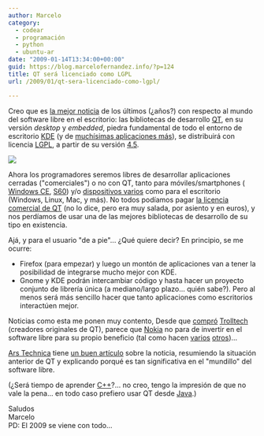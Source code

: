 ```yaml
---
author: Marcelo
category:
  - codear
  - programación
  - python
  - ubuntu-ar
date: "2009-01-14T13:34:00+00:00"
guid: https://blog.marcelofernandez.info/?p=124
title: QT será licenciado como LGPL
url: /2009/01/qt-sera-licenciado-como-lgpl/

---
```

Creo que es [la mejor noticia](http://www.qtsoftware.com/about/news/lgpl-license-option-added-to-qt) de los últimos (¿años?) con respecto al mundo del software libre en el escritorio: las bibliotecas de desarrollo [QT](http://www.qtsoftware.com/), en su versión _desktop_ y _embedded_, piedra fundamental de todo el entorno de escritorio [KDE](http://www.kde.org/) (y de [muchísimas aplicaciones más](http://www.qtsoftware.com/qt-in-use)), se distribuirá con licencia [LGPL](http://www.gnu.org/copyleft/lgpl.html), a partir de su versión [4.5](http://www.qtsoftware.com/developer/preview-qt-4.5).

[![](http://2.bp.blogspot.com/_nDZ247g0qSM/SW3qFlb4HYI/AAAAAAAAB2k/FEAr_r1PCNE/s400/lgpl-license-announcement.jpeg)](http://www.qtsoftware.com/)  

Ahora los programadores seremos libres de desarrollar aplicaciones cerradas ("comerciales") o no con QT, tanto para móviles/smartphones ( [Windows CE](http://www.qtsoftware.com/products/device-creation/windows-ce/qt-for-windows-ce), [S60](http://www.qtsoftware.com/developer/technical-preview-qt-for-s60)) y/o [dispositivos varios](http://www.qtsoftware.com/qt-in-use/target/qt-in-use/story/device) como para el escritorio (Windows, Linux, Mac, y más). No todos podíamos pagar [la licencia comercial de QT](http://www.qtsoftware.com/products/appdev/pricing/pricing) (no lo dice, pero era muy salada, por asiento y en euros), y nos perdíamos de usar una de las mejores bibliotecas de desarrollo de su tipo en existencia.

Ajá, y para el usuario "de a pie"... ¿Qué quiere decir? En principio, se me ocurre:  

- Firefox (para empezar) y luego un montón de aplicaciones van a tener la posibilidad de integrarse mucho mejor con KDE.
- Gnome y KDE podrán intercambiar código y hasta hacer un proyecto conjunto de librería única (a mediano/largo plazo... quién sabe?). Pero al menos será más sencillo hacer que tanto aplicaciones como escritorios interactúen mejor.  

Noticias como esta me ponen muy contento, Desde que [compró](http://arstechnica.com/news.ars/post/20080128-nokia-buys-trolltech-will-become-a-patron-of-kde.html) [Trolltech](http://es.wikipedia.org/wiki/Trolltech) (creadores originales de QT), parece que [Nokia](http://www.nokia.com/) no para de invertir en el software libre para su propio beneficio (tal como hacen [varios](http://www.sun.com/) [otros](http://www.google.com/))...

[Ars Technica](http://arstechnica.com) tiene [un buen artículo](http://arstechnica.com/news.ars/post/20090114-nokia-qt-lgpl-switch-huge-win-for-cross-platform-development.html) sobre la noticia, resumiendo la situación anterior de QT y explicando porqué es tan significativa en el "mundillo" del software libre.

(¿Será tiempo de aprender [C++](http://es.wikipedia.org/wiki/C%2B%2B)?... no creo, tengo la impresión de que no vale la pena... en todo caso prefiero usar QT desde [Java](http://www.java.com/).)

Saludos  
Marcelo  
PD: El 2009 se viene con todo...
